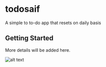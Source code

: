 # todosaif

A simple to to-do app that resets on daily basis

## Getting Started

More details will be added here.

![alt text](https://raw.githubusercontent.com/beSaif/todosaif/main/assets/screenshots/drawer.webp?raw=true)
